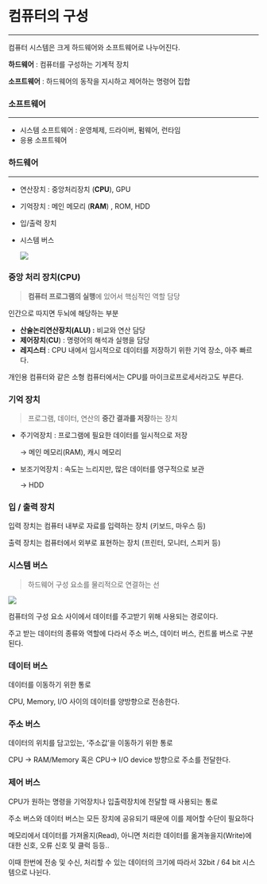 # **컴퓨터의 구성**

---

컴퓨터 시스템은 크게 하드웨어와 소프트웨어로 나누어진다.

**하드웨어** : 컴퓨터를 구성하는 기계적 장치

**소프트웨어** : 하드웨어의 동작을 지시하고 제어하는 명령어 집합

### **소프트웨어**

---

- 시스템 소프트웨어 : 운영체제, 드라이버, 펌웨어, 런타임
- 응용 소프트웨어

### **하드웨어**

---

- 연산장치 : 중앙처리장치 (**CPU**), GPU
- 기억장치 : 메인 메모리 (**RAM**) , ROM, HDD
- 입/출력 장치
- 시스템 버스
  
  ![](C:\Users\seonghun\AppData\Roaming\marktext\images\2023-11-07-00-39-41-image.png)

### **중앙 처리 장치(CPU)**

> **컴퓨터 프로그램의 실행**에 있어서 핵심적인 역할 담당

인간으로 따지면 두뇌에 해당하는 부분

- **산술논리연산장치(ALU) :** 비교와 연산 담당
- **제어장치**(**CU**) : 명령어의 해석과 실행을 담당
- **레지스터** : CPU 내에서 임시적으로 데이터를 저장하기 위한 기억 장소, 아주 빠르다.

개인용 컴퓨터와 같은 소형 컴퓨터에서는 CPU를 마이크로프로세서라고도 부른다.

### **기억 장치**

> 프로그램, 데이터, 연산의 **중간 결과를 저장**하는 장치

- 주기억장치 : 프로그램에 필요한 데이터를 일시적으로 저장
  
  → 메인 메모리(RAM), 캐시 메모리

- 보조기억장치 : 속도는 느리지만, 많은 데이터를 영구적으로 보관
  
  → HDD

### **입 / 출력 장치**

입력 장치는 컴퓨터 내부로 자료를 입력하는 장치 (키보드, 마우스 등)

출력 장치는 컴퓨터에서 외부로 표현하는 장치 (프린터, 모니터, 스피커 등)

### **시스템 버스**

> 하드웨어 구성 요소를 물리적으로 연결하는 선

![](C:\Users\seonghun\AppData\Roaming\marktext\images\2023-11-07-00-39-53-image.png)

컴퓨터의 구성 요소 사이에서 데이터를 주고받기 위해 사용되는 경로이다.

주고 받는 데이터의 종류와 역할에 다라서 주소 버스, 데이터 버스, 컨트롤 버스로 구분된다.

### **데이터 버스**

데이터를 이동하기 위한 통로

CPU, Memory, I/O 사이의 데이터를 양방향으로 전송한다.

### **주소 버스**

데이터의 위치를 담고있는, ‘주소값’을 이동하기 위한 통로

CPU → RAM/Memory 혹은 CPU→ I/O device 방향으로 주소를 전달한다.

### **제어 버스**

CPU가 원하는 명령을 기억장치나 입출력장치에 전달할 때 사용되는 통로

주소 버스와 데이터 버스는 모든 장치에 공유되기 때문에 이를 제어할 수단이 필요하다

메모리에서 데이터를 가져올지(Read), 아니면 처리한 데이터를 옮겨놓을지(Write)에 대한 신호, 오류 신호 및 클럭 등등..

이때 한번에 전송 및 수신, 처리할 수 있는 데이터의 크기에 따라서 32bit / 64 bit 시스템으로 나뉜다.
